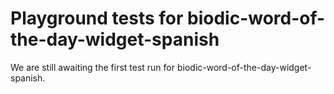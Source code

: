# Playground tests for biodic-word-of-the-day-widget-spanish
We are still awaiting the first test run for biodic-word-of-the-day-widget-spanish.
